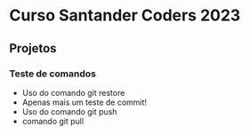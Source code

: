 # Curso Santander Coders 2023

## Projetos 

### Teste de comandos

* Uso do comando git restore
* Apenas mais um teste de commit!
* Uso do comando git push
* comando git pull

